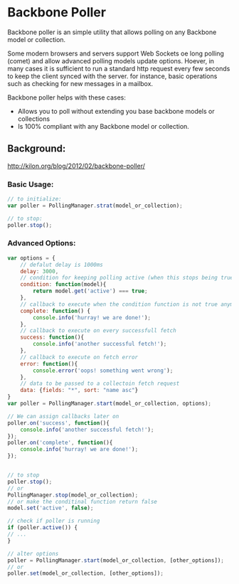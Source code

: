 # Backbone Poller
Backbone poller is an simple utility that allows polling on any Backbone model or collection.

Some modern browsers and servers support Web Sockets oe long polling (comet) and allow advanced polling models update options.
Hoever, in many cases it is sufficient to run a standard http request every few seconds to keep the client synced with the server.
for instance, basic operations such as checking for new messages in a mailbox.

Backbone poller helps with these cases:

- Allows you to poll without extending you base backbone models or collections
- Is 100% compliant with any Backbone model or collection.

## Background:
http://kilon.org/blog/2012/02/backbone-poller/

### Basic Usage:
``` javascript
// to initialize:
var poller = PollingManager.strat(model_or_collection);

// to stop:
poller.stop();

```

### Advanced Options:
``` javascript
var options = {
	// defalut delay is 1000ms
    delay: 3000, 
    // condition for keeping polling active (when this stops being true, polling will stop)
    condition: function(model){
        return model.get('active') === true;
    },
    // callback to execute when the condition function is not true anymore, or when calling stop()
    complete: function() { 
        console.info('hurray! we are done!'); 
    },
    // callback to execute on every successfull fetch
    success: function(){ 
        console.info('another successful fetch!'); 
    },
    // callback to execute on fetch error
    error: function(){ 
        console.error('oops! something went wrong'); 
    },
    // data to be passed to a collectoin fetch request
    data: {fields: "*", sort: "name asc"}
}
var poller = PollingManager.start(model_or_collection, options);

// We can assign callbacks later on
poller.on('success', function(){
    console.info('another successful fetch!'); 
});
poller.on('complete', function(){
    console.info('hurray! we are done!');
});


// to stop
poller.stop();
// or
PollingManager.stop(model_or_collection);
// or make the conditinal function return false
model.set('active', false);

// check if poller is running
if (poller.active()) {
// ...
}

// alter options
poller = PollingManager.start(model_or_collection, [other_options]);
// or
poller.set(model_or_collection, [other_options]);

```